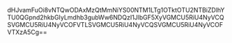 dHJvamFuOi8vNTQwODAxMzQtMmNiYS00NTM1LTg1OTktOTU2NTBiZDlhYTU0QGpnd2hkbGIyLmdhb3gubWw6NDQzI1JlbGF5XyVGMCU5RiU4NyVCQSVGMCU5RiU4NyVCOFVTLSVGMCU5RiU4NyVCQSVGMCU5RiU4NyVCOFVTXzA5Cg==